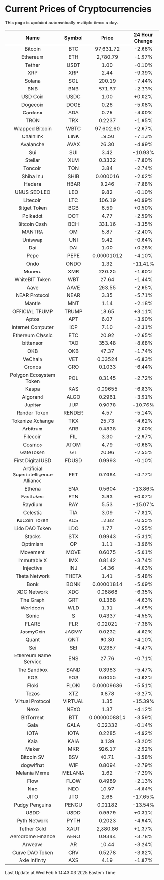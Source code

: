 # Current Prices of Cryptocurrencies
This page is updated automatically multiple times a day.

| Name | Symbol | Price | 24 Hour Change |
| :---: |:---:| :---: | :---: |
| Bitcoin | BTC | 97,631.72 | -2.66% |
| Ethereum | ETH | 2,780.79 | -1.97% |
| Tether | USDT | 1.00 | -0.10% |
| XRP | XRP | 2.44 | -9.39% |
| Solana | SOL | 200.19 | -7.44% |
| BNB | BNB | 571.67 | -2.23% |
| USD Coin | USDC | 1.00 | +0.02% |
| Dogecoin | DOGE | 0.26 | -5.08% |
| Cardano | ADA | 0.75 | -4.09% |
| TRON | TRX | 0.2237 | -1.95% |
| Wrapped Bitcoin | WBTC | 97,602.60 | -2.67% |
| Chainlink | LINK | 19.50 | -7.13% |
| Avalanche | AVAX | 26.30 | -4.99% |
| Sui | SUI | 3.42 | -10.93% |
| Stellar | XLM | 0.3332 | -7.80% |
| Toncoin | TON | 3.84 | -2.74% |
| Shiba Inu | SHIB | 0.000016 | -2.02% |
| Hedera | HBAR | 0.246 | -7.88% |
| UNUS SED LEO | LEO | 9.82 | -0.10% |
| Litecoin | LTC | 106.19 | +0.99% |
| Bitget Token | BGB | 6.59 | +0.50% |
| Polkadot | DOT | 4.77 | -2.59% |
| Bitcoin Cash | BCH | 331.16 | -3.35% |
| MANTRA | OM | 5.87 | -2.40% |
| Uniswap | UNI | 9.42 | -0.64% |
| Dai | DAI | 1.00 | +0.28% |
| Pepe | PEPE | 0.00001012 | -4.10% |
| Ondo | ONDO | 1.32 | -11.41% |
| Monero | XMR | 226.25 | -1.60% |
| WhiteBIT Token | WBT | 27.64 | -1.44% |
| Aave | AAVE | 263.55 | -2.65% |
| NEAR Protocol | NEAR | 3.35 | -5.71% |
| Mantle | MNT | 1.14 | -2.18% |
| OFFICIAL TRUMP | TRUMP | 18.65 | +3.11% |
| Aptos | APT | 6.07 | -3.90% |
| Internet Computer | ICP | 7.10 | -2.31% |
| Ethereum Classic | ETC | 20.92 | -2.65% |
| bittensor | TAO | 353.48 | -8.68% |
| OKB | OKB | 47.37 | -1.74% |
| VeChain | VET | 0.03524 | -6.83% |
| Cronos | CRO | 0.1033 | -6.44% |
| Polygon Ecosystem Token | POL | 0.3145 | -2.72% |
| Kaspa | KAS | 0.09655 | -6.83% |
| Algorand | ALGO | 0.2961 | -3.91% |
| Jupiter | JUP | 0.9078 | -10.76% |
| Render Token | RENDER | 4.57 | -5.14% |
| Tokenize Xchange | TKX | 25.73 | -4.62% |
| Arbitrum | ARB | 0.4838 | -2.00% |
| Filecoin | FIL | 3.30 | -2.97% |
| Cosmos | ATOM | 4.79 | -0.68% |
| GateToken | GT | 20.96 | -2.55% |
| First Digital USD | FDUSD | 0.9993 | -0.10% |
| Artificial Superintelligence Alliance | FET | 0.7684 | -4.77% |
| Ethena | ENA | 0.5604 | -13.86% |
| Fasttoken | FTN | 3.93 | +0.07% |
| Raydium | RAY | 5.53 | -15.07% |
| Celestia | TIA | 3.09 | -7.81% |
| KuCoin Token | KCS | 12.82 | -0.55% |
| Lido DAO Token | LDO | 1.77 | -2.55% |
| Stacks | STX | 0.9943 | -5.31% |
| Optimism | OP | 1.11 | -3.96% |
| Movement | MOVE | 0.6075 | -5.01% |
| Immutable X | IMX | 0.8142 | -3.74% |
| Injective | INJ | 14.36 | -4.03% |
| Theta Network | THETA | 1.41 | -5.48% |
| Bonk | BONK | 0.00001814 | -5.09% |
| XDC Network | XDC | 0.08868 | -6.35% |
| The Graph | GRT | 0.1368 | -4.63% |
| Worldcoin | WLD | 1.31 | -4.05% |
| Sonic | S | 0.4337 | -4.55% |
| FLARE | FLR | 0.02021 | -7.38% |
| JasmyCoin | JASMY | 0.0232 | -4.62% |
| Quant | QNT | 90.30 | -4.10% |
| Sei | SEI | 0.2387 | -4.47% |
| Ethereum Name Service | ENS | 27.76 | -0.71% |
| The Sandbox | SAND | 0.3983 | -5.47% |
| EOS | EOS | 0.6055 | -4.62% |
| Floki | FLOKI | 0.00009636 | -5.51% |
| Tezos | XTZ | 0.878 | -3.27% |
| Virtual Protocol | VIRTUAL | 1.35 | -15.39% |
| Nexo | NEXO | 1.37 | -4.12% |
| BitTorrent | BTT | 0.0000008814 | -3.59% |
| Gala | GALA | 0.02332 | -0.14% |
| IOTA | IOTA | 0.2285 | -4.92% |
| Kaia | KAIA | 0.139 | -3.20% |
| Maker | MKR | 926.17 | -2.92% |
| Bitcoin SV | BSV | 40.71 | -3.58% |
| dogwifhat | WIF | 0.8094 | -2.79% |
| Melania Meme | MELANIA | 1.62 | -7.29% |
| Flow | FLOW | 0.4989 | -2.13% |
| Neo | NEO | 10.97 | -4.84% |
| JITO | JTO | 2.68 | -17.65% |
| Pudgy Penguins | PENGU | 0.01182 | -13.54% |
| USDD | USDD | 0.9979 | +0.31% |
| Pyth Network | PYTH | 0.2023 | -4.94% |
| Tether Gold | XAUT | 2,880.86 | +1.37% |
| Aerodrome Finance | AERO | 0.9344 | -3.78% |
| Arweave | AR | 10.44 | -3.24% |
| Curve DAO Token | CRV | 0.5278 | -3.82% |
| Axie Infinity | AXS | 4.19 | -1.87% |

Last Update at Wed Feb  5 14:43:03 2025 Eastern Time